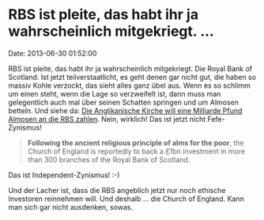 RBS ist pleite, das habt ihr ja wahrscheinlich mitgekriegt. \...
================================================================

Date: 2013-06-30 01:52:00

RBS ist pleite, das habt ihr ja wahrscheinlich mitgekriegt. Die Royal
Bank of Scotland. Ist jetzt teilverstaatlicht, es geht denen gar nicht
gut, die haben so massiv Kohle verzockt, das sieht alles ganz übel aus.
Wenn es so schlimm um einen steht, wenn die Lage so verzweifelt ist,
dann muss man gelegentlich auch mal über seinen Schatten springen und um
Almosen betteln. Und siehe da: [Die Anglikanische Kirche will eine
Milliarde Pfund Almosen an die RBS
zahlen](http://www.independent.co.uk/news/business/church-of-england-to-offer-1bn-redemption-to-rbs-8677183.html?origin=internalSearch).
Nein, wirklich! Das ist jetzt nicht Fefe-Zynismus!

> **Following the ancient religious principle of alms for the poor**,
> the Church of England is reportedly to back a £1bn investment in more
> than 300 branches of the Royal Bank of Scotland.

Das ist Independent-Zynismus! :-)

Und der Lacher ist, dass die RBS angeblich jetzt nur noch ethische
Investoren reinnehmen will. Und deshalb \... die Church of England. Kann
man sich gar nicht ausdenken, sowas.
